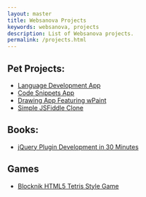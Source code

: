 ```yaml
---
layout: master
title: Websanova Projects
keywords: websanova, projects
description: List of Websanova projects.
permalink: /projects.html
---
```


## Pet Projects:

<ul>
<li><a href="http://langnova.com">Language Development App</a></li>
<li><a href="http://coderegator.com">Code Snippets App</a></li>
<li><a href="http://pixanova.com">Drawing App Featuring wPaint</a></li>
<li><a href="http://jsnova.websanova.com">Simple JSFiddle Clone</a></li>
</ul>

## Books:

<ul>
<li><a href="http://jquery.in30minutes.com">jQuery Plugin Development in 30 Minutes</a></li>
</ul>

## Games

<ul>
<li><a href="http://blocknik.websanova.com">Blocknik HTML5 Tetris Style Game</a></li>
</ul>